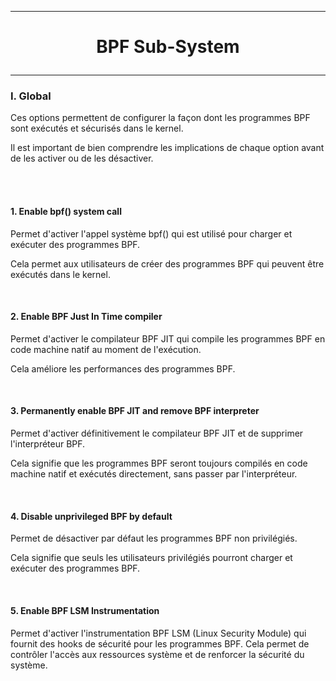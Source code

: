 ------------------------------------------------------------------------------------------------------------------------------------------
# <p align='center'> BPF Sub-System </p>
------------------------------------------------------------------------------------------------------------------------------------------
### I. Global
Ces options permettent de configurer la façon dont les programmes BPF sont exécutés et sécurisés dans le kernel.

Il est important de bien comprendre les implications de chaque option avant de les activer ou de les désactiver. 

<br />
<br />

#### 1. Enable bpf() system call
Permet d'activer l'appel système bpf() qui est utilisé pour charger et exécuter des programmes BPF.

Cela permet aux utilisateurs de créer des programmes BPF qui peuvent être exécutés dans le kernel.

<br />

#### 2. Enable BPF Just In Time compiler
Permet d'activer le compilateur BPF JIT qui compile les programmes BPF en code machine natif au moment de l'exécution.

Cela améliore les performances des programmes BPF.

<br />

#### 3. Permanently enable BPF JIT and remove BPF interpreter
Permet d'activer définitivement le compilateur BPF JIT et de supprimer l'interpréteur BPF.

Cela signifie que les programmes BPF seront toujours compilés en code machine natif et exécutés directement, sans passer par l'interpréteur.

<br />

#### 4. Disable unprivileged BPF by default
Permet de désactiver par défaut les programmes BPF non privilégiés. 

Cela signifie que seuls les utilisateurs privilégiés pourront charger et exécuter des programmes BPF.

<br />

#### 5. Enable BPF LSM Instrumentation
Permet d'activer l'instrumentation BPF LSM (Linux Security Module) qui fournit des hooks de sécurité pour les programmes BPF. Cela permet de contrôler l'accès aux ressources système et de renforcer la sécurité du système.

